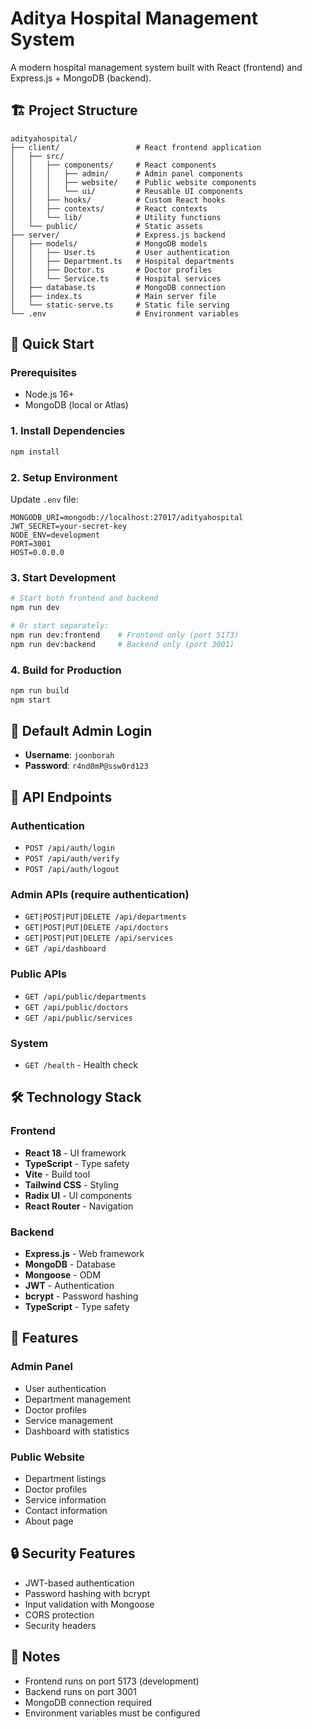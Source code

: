 # Aditya Hospital Management System

A modern hospital management system built with React (frontend) and Express.js + MongoDB (backend).

## 🏗️ Project Structure

```
adityahospital/
├── client/                 # React frontend application
│   ├── src/
│   │   ├── components/     # React components
│   │   │   ├── admin/      # Admin panel components
│   │   │   ├── website/    # Public website components
│   │   │   └── ui/         # Reusable UI components
│   │   ├── hooks/          # Custom React hooks
│   │   ├── contexts/       # React contexts
│   │   └── lib/            # Utility functions
│   └── public/             # Static assets
├── server/                 # Express.js backend
│   ├── models/             # MongoDB models
│   │   ├── User.ts         # User authentication
│   │   ├── Department.ts   # Hospital departments
│   │   ├── Doctor.ts       # Doctor profiles
│   │   └── Service.ts      # Hospital services
│   ├── database.ts         # MongoDB connection
│   ├── index.ts            # Main server file
│   └── static-serve.ts     # Static file serving
└── .env                    # Environment variables
```

## 🚀 Quick Start

### Prerequisites
- Node.js 16+ 
- MongoDB (local or Atlas)

### 1. Install Dependencies
```bash
npm install
```

### 2. Setup Environment
Update `.env` file:
```env
MONGODB_URI=mongodb://localhost:27017/adityahospital
JWT_SECRET=your-secret-key
NODE_ENV=development
PORT=3001
HOST=0.0.0.0
```

### 3. Start Development
```bash
# Start both frontend and backend
npm run dev

# Or start separately:
npm run dev:frontend    # Frontend only (port 5173)
npm run dev:backend     # Backend only (port 3001)
```

### 4. Build for Production
```bash
npm run build
npm start
```

## 🔑 Default Admin Login
- **Username**: `joonborah`
- **Password**: `r4nd0mP@ssw0rd123`

## 📡 API Endpoints

### Authentication
- `POST /api/auth/login`
- `POST /api/auth/verify`
- `POST /api/auth/logout`

### Admin APIs (require authentication)
- `GET|POST|PUT|DELETE /api/departments`
- `GET|POST|PUT|DELETE /api/doctors` 
- `GET|POST|PUT|DELETE /api/services`
- `GET /api/dashboard`

### Public APIs
- `GET /api/public/departments`
- `GET /api/public/doctors`
- `GET /api/public/services`

### System
- `GET /health` - Health check

## 🛠️ Technology Stack

### Frontend
- **React 18** - UI framework
- **TypeScript** - Type safety
- **Vite** - Build tool
- **Tailwind CSS** - Styling
- **Radix UI** - UI components
- **React Router** - Navigation

### Backend  
- **Express.js** - Web framework
- **MongoDB** - Database
- **Mongoose** - ODM
- **JWT** - Authentication
- **bcrypt** - Password hashing
- **TypeScript** - Type safety

## 📱 Features

### Admin Panel
- User authentication
- Department management
- Doctor profiles
- Service management
- Dashboard with statistics

### Public Website
- Department listings
- Doctor profiles
- Service information
- Contact information
- About page

## 🔒 Security Features
- JWT-based authentication
- Password hashing with bcrypt
- Input validation with Mongoose
- CORS protection
- Security headers

## 📝 Notes
- Frontend runs on port 5173 (development)
- Backend runs on port 3001
- MongoDB connection required
- Environment variables must be configured